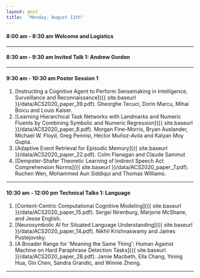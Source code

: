 ```yaml
---
layout: post
title:  "Monday, August 12th"
---
```



#### 8:00 am - 8:30 am      Welcome and Logistics 
---
#### 8:30 am - 9:30 am      Invited Talk 1: Andrew Gordon
---
#### 9:30 am - 10:30 am     Poster Session 1 

1. [Instructing a Cognitive Agent to Perform Sensemaking in Intelligence, Surveillance and Reconnaissance]({{ site.baseurl }}/data/ACS2020_paper_39.pdf). Gheorghe Tecuci, Dorin Marcu, Mihai Boicu and Louis Kaiser.
2. [Learning Hierarchical Task Networks with Landmarks and Numeric Fluents by Combining Symbolic and Numeric Regression]({{ site.baseurl }}/data/ACS2020_paper_8.pdf). Morgan Fine-Morris, Bryan Auslander, Michael W. Floyd, Greg Pennisi, Héctor Muñoz-Avila and Kalyan Moy Gupta. 
3. [Adaptive Event Retrieval for Episodic Memory]({{ site.baseurl }}/data/ACS2020_paper_22.pdf).	Colm Flanagan and Claude Sammut
4.  [Dempster-Shafer Theoretic Learning of Indirect Speech Act Comprehension Norms]({{ site.baseurl }}/data/ACS2020_paper_7.pdf). Ruchen Wen, Mohammed Aun Siddiqui and Thomas Williams.

---
#### 10:30 am - 12:00 pm    Technical Talks 1: Language

1. [Content-Centric Computational Cognitive Modeling]({{ site.baseurl }}/data/ACS2020_paper_15.pdf). Sergei Nirenburg, Marjorie McShane, and Jesse English.
2. [Neurosymbolic AI for Situated Language Understanding]({{ site.baseurl }}/data/ACS2020_paper_14.pdf). Nikhil Krishnaswamy and James Pustejovsky.
3. [A Broader Range for 'Meaning the Same Thing': Human Against Machine on Hard Paraphrase Detection Tasks]({{ site.baseurl }}/data/ACS2020_paper_28.pdf). Jamie Macbeth, Ella Chang, Yining Hua, Gin Chen, Sandra Grandic, and Winnie Zheng.

---
